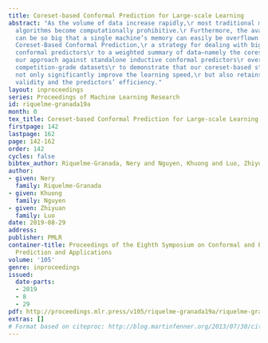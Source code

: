 ```yaml
---
title: Coreset-based Conformal Prediction for Large-scale Learning
abstract: "As the volume of data increase rapidly,\r most traditional machine learning
  algorithms become computationally prohibitive.\r Furthermore, the available data
  can be so big that a single machine’s memory can easily be overflown.\r We propose
  Coreset-Based Conformal Prediction,\r a strategy for dealing with big data by applying
  conformal predictors\r to a weighted summary of data—namely the coreset.\r We compare
  our approach against standalone inductive conformal predictors\r over three large
  competition-grade datasets\r to demonstrate that our coreset-based strategy may
  not only significantly improve the learning speed,\r but also retains predictions
  validity and the predictors’ efficiency."
layout: inproceedings
series: Proceedings of Machine Learning Research
id: riquelme-granada19a
month: 0
tex_title: Coreset-based Conformal Prediction for Large-scale Learning
firstpage: 142
lastpage: 162
page: 142-162
order: 142
cycles: false
bibtex_author: Riquelme-Granada, Nery and Nguyen, Khuong and Luo, Zhiyuan
author:
- given: Nery
  family: Riquelme-Granada
- given: Khuong
  family: Nguyen
- given: Zhiyuan
  family: Luo
date: 2019-08-29
address: 
publisher: PMLR
container-title: Proceedings of the Eighth Symposium on Conformal and Probabilistic
  Prediction and Applications
volume: '105'
genre: inproceedings
issued:
  date-parts:
  - 2019
  - 8
  - 29
pdf: http://proceedings.mlr.press/v105/riquelme-granada19a/riquelme-granada19a.pdf
extras: []
# Format based on citeproc: http://blog.martinfenner.org/2013/07/30/citeproc-yaml-for-bibliographies/
---
```

